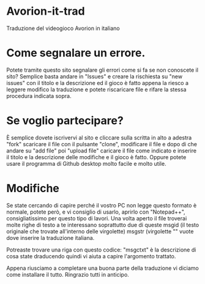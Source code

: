 # Avorion-it-trad
Traduzione del videogioco Avorion in italiano

# Come segnalare un errore.
Potete tramite questo sito segnalare gli errori come si fa se non conoscete il sito?
Semplice basta andare in "Issues" e creare la rischiesta su "new issues" con il titolo e la descrizione ed il gioco è fatto appena la riesco a leggere modifico la traduzione e potete riscaricare
file e rifare la stessa procedura indicata sopra.

# Se voglio partecipare?
È semplice dovete iscrivervi al sito e cliccare sulla scritta in alto a adestra "fork" scaricare il file con il pulsante "clone", modificare il file e dopo di che andare su
"add file" poi "upload file" caricare il file come indicato e inserire il titolo e la descrizione delle modifiche e il gioco è fatto. Oppure potete usare il programma di Github desktop molto facile e molto utile.

# Modifiche
Se state cercando di capire perché il vostro PC non legge questo formato è normale, potete però, e vi consiglio di usarlo, aprirlo con "Notepad++", consigliatissimo per questo tipo di lavori.
Una volta aperto il file troverai molte righe di testo a te interessano soprattutto due di queste
msgid (il testo originale che trovate all'interno delle virgolette)
msgstr (virgolette "" vuote dove inserire la traduzione italiana.

Potreaste trovare una riga con questo codice: "msgctxt" è la descrizione di cosa state draducendo quindi vi aiuta a capire l'argomento trattato.

Appena riusciamo a completare una buona parte della traduzione vi diciamo come installare il tutto.
Ringrazio tutti in anticipo.
